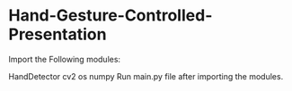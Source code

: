 # Hand-Gesture-Controlled-Presentation
Import the Following modules:

HandDetector
cv2
os
numpy
Run main.py file after importing the modules.
